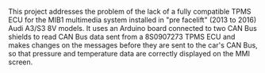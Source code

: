 This project addresses the problem of the lack of a fully compatible TPMS ECU for the MIB1 multimedia system installed in "pre facelift" (2013 to 2016) Audi A3/S3 8V models. It uses an Arduino board connected to two CAN Bus shields to read CAN Bus data sent from a  8S0907273 TPMS ECU and makes changes on the messages before they are sent to the car's CAN Bus, so that pressure and temperature data are correctly displayed on the MMI screen.
